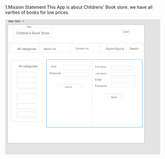 1.Mission Statement
This App is  about Childrens' Book store.
we have all varities of books for low prices.

![wireframe](./Screen%20Shot%202020-04-21%20at%201.46.23%20PM.png)